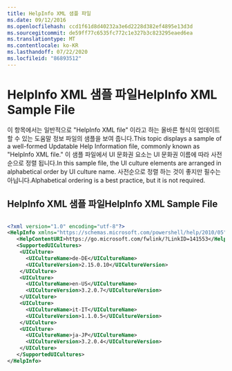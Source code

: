 ```yaml
---
title: HelpInfo XML 샘플 파일
ms.date: 09/12/2016
ms.openlocfilehash: ccd1f61d8d40232a3e6d2228d382ef4895e13d3d
ms.sourcegitcommit: de59ff77c6535fc772c1e327b3c823295eaed6ea
ms.translationtype: MT
ms.contentlocale: ko-KR
ms.lasthandoff: 07/22/2020
ms.locfileid: "86893512"
---
```

# <a name="helpinfo-xml-sample-file"></a><span data-ttu-id="8d1a3-102">HelpInfo XML 샘플 파일</span><span class="sxs-lookup"><span data-stu-id="8d1a3-102">HelpInfo XML Sample File</span></span>

<span data-ttu-id="8d1a3-103">이 항목에서는 일반적으로 "HelpInfo XML file" 이라고 하는 올바른 형식의 업데이트할 수 있는 도움말 정보 파일의 샘플을 보여 줍니다.</span><span class="sxs-lookup"><span data-stu-id="8d1a3-103">This topic displays a sample of a well-formed Updatable Help Information file, commonly known as "HelpInfo XML file."</span></span> <span data-ttu-id="8d1a3-104">이 샘플 파일에서 UI 문화권 요소는 UI 문화권 이름에 따라 사전순으로 정렬 됩니다.</span><span class="sxs-lookup"><span data-stu-id="8d1a3-104">In this sample file, the UI culture elements are arranged in alphabetical order by UI culture name.</span></span> <span data-ttu-id="8d1a3-105">사전순으로 정렬 하는 것이 좋지만 필수는 아닙니다.</span><span class="sxs-lookup"><span data-stu-id="8d1a3-105">Alphabetical ordering is a best practice, but it is not required.</span></span>

## <a name="helpinfo-xml-sample-file"></a><span data-ttu-id="8d1a3-106">HelpInfo XML 샘플 파일</span><span class="sxs-lookup"><span data-stu-id="8d1a3-106">HelpInfo XML Sample File</span></span>

```xml

<?xml version="1.0" encoding="utf-8"?>
<HelpInfo xmlns="https://schemas.microsoft.com/powershell/help/2010/05">
   <HelpContentURI>https://go.microsoft.com/fwlink/?LinkID=141553</HelpContentURI>
   <SupportedUICultures>
    <UICulture>
      <UICultureName>de-DE</UICultureName>
      <UICultureVersion>2.15.0.10</UICultureVersion>
    </UICulture>
    <UICulture>
      <UICultureName>en-US</UICultureName>
      <UICultureVersion>3.2.0.7</UICultureVersion>
    </UICulture>
    <UICulture>
      <UICultureName>it-IT</UICultureName>
      <UICultureVersion>1.1.0.5</UICultureVersion>
    </UICulture>
    <UICulture>
      <UICultureName>ja-JP</UICultureName>
      <UICultureVersion>3.2.0.4</UICultureVersion>
    </UICulture>
   </SupportedUICultures>
</HelpInfo>

```

